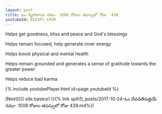 ```yaml
---
layout: post
title: ఓం స్నేహానాయ నమః- 1008 రోజుల తపస్సులో రోజు  430
youtubeId: EEZ4FY_CPVM
---
```

 
 
Helps get goodness, bliss and peace and God's blessings
 
Helps remain focused, help generate inner energy 
 
Helps boost physical and mental health 
 
Helps remain grounded and generates a sense of gratitude towards the greater power 
 
Helps reduce bad karma
 
 
 
 


{% include youtubePlayer.html id=page.youtubeId %}
 
[Next]({{ site.baseurl }}{% link  split1/_posts/2017-10-24-ఓం దేవడితిపత్తయే నమః- 1008 రోజుల తపస్సులో రోజు  439.md%})
 
